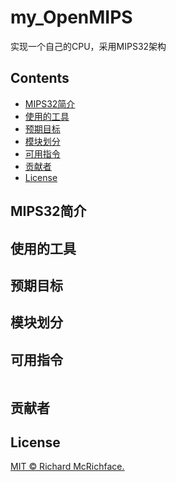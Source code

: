 # my_OpenMIPS

实现一个自己的CPU，采用MIPS32架构

## Contents

- [MIPS32简介](#MIPS32简介)
- [使用的工具](#使用的工具)
- [预期目标](#预期目标)
- [模块划分](#模块划分)
- [可用指令](#可用指令)
- [贡献者](#贡献者)
- [License](#license)

## MIPS32简介

## 使用的工具

## 预期目标

## 模块划分

## 可用指令

```
```
## 贡献者

## License

[MIT © Richard McRichface.](../LICENSE)